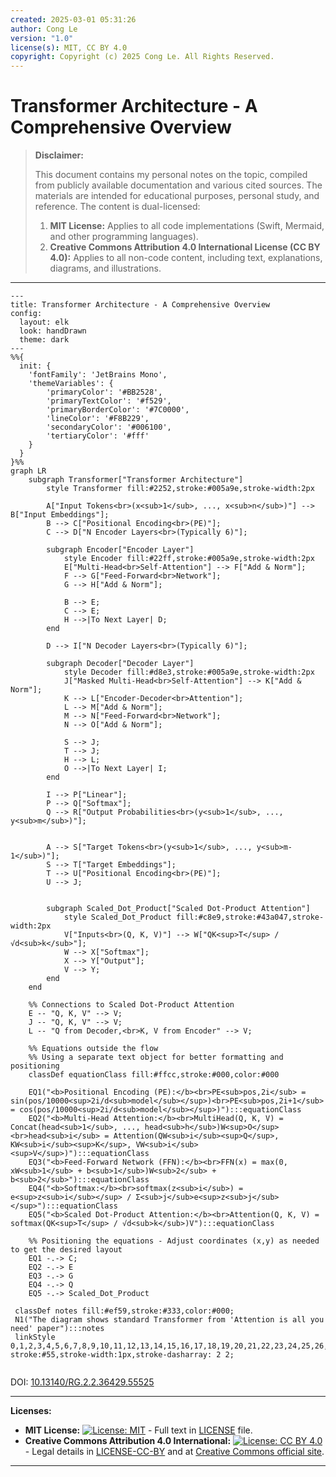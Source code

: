 ```yaml
---
created: 2025-03-01 05:31:26
author: Cong Le
version: "1.0"
license(s): MIT, CC BY 4.0
copyright: Copyright (c) 2025 Cong Le. All Rights Reserved.
---
```




# Transformer Architecture - A Comprehensive Overview
> **Disclaimer:**
>
> This document contains my personal notes on the topic,
> compiled from publicly available documentation and various cited sources.
> The materials are intended for educational purposes, personal study, and reference.
> The content is dual-licensed:
> 1. **MIT License:** Applies to all code implementations (Swift, Mermaid, and other programming languages).
> 2. **Creative Commons Attribution 4.0 International License (CC BY 4.0):** Applies to all non-code content, including text, explanations, diagrams, and illustrations.
---


```mermaid
---
title: Transformer Architecture - A Comprehensive Overview
config:
  layout: elk
  look: handDrawn
  theme: dark
---
%%{
  init: {
    'fontFamily': 'JetBrains Mono',
    'themeVariables': {
        'primaryColor': '#BB2528',
        'primaryTextColor': '#f529',
        'primaryBorderColor': '#7C0000',
        'lineColor': '#F8B229',
        'secondaryColor': '#006100',
        'tertiaryColor': '#fff'
    }
  }
}%%
graph LR
    subgraph Transformer["Transformer Architecture"]
        style Transformer fill:#2252,stroke:#005a9e,stroke-width:2px

        A["Input Tokens<br>(x<sub>1</sub>, ..., x<sub>n</sub>)"] --> B["Input Embeddings"];
        B --> C["Positional Encoding<br>(PE)"];
        C --> D["N Encoder Layers<br>(Typically 6)"];

        subgraph Encoder["Encoder Layer"]
            style Encoder fill:#22ff,stroke:#005a9e,stroke-width:2px
            E["Multi-Head<br>Self-Attention"] --> F["Add & Norm"];
            F --> G["Feed-Forward<br>Network"];
            G --> H["Add & Norm"];

            B --> E;
            C --> E;
            H -->|To Next Layer| D;
        end

        D --> I["N Decoder Layers<br>(Typically 6)"];

        subgraph Decoder["Decoder Layer"]
            style Decoder fill:#d8e3,stroke:#005a9e,stroke-width:2px
            J["Masked Multi-Head<br>Self-Attention"] --> K["Add & Norm"];
            K --> L["Encoder-Decoder<br>Attention"];
            L --> M["Add & Norm"];
            M --> N["Feed-Forward<br>Network"];
            N --> O["Add & Norm"];

            S --> J;
            T --> J;
            H --> L; 
            O -->|To Next Layer| I;
        end

        I --> P["Linear"];
        P --> Q["Softmax"];
        Q --> R["Output Probabilities<br>(y<sub>1</sub>, ..., y<sub>m</sub>)"];


        A --> S["Target Tokens<br>(y<sub>1</sub>, ..., y<sub>m-1</sub>)"];
        S --> T["Target Embeddings"];
        T --> U["Positional Encoding<br>(PE)"];
        U --> J;

      
        subgraph Scaled_Dot_Product["Scaled Dot-Product Attention"]
            style Scaled_Dot_Product fill:#c8e9,stroke:#43a047,stroke-width:2px
            V["Inputs<br>(Q, K, V)"] --> W["QK<sup>T</sup> / √d<sub>k</sub>"];
            W --> X["Softmax"];
            X --> Y["Output"];
            V --> Y;
        end
    end

    %% Connections to Scaled Dot-Product Attention
    E -- "Q, K, V" --> V;
    J -- "Q, K, V" --> V;
    L -- "Q from Decoder,<br>K, V from Encoder" --> V;

    %% Equations outside the flow
    %% Using a separate text object for better formatting and positioning
    classDef equationClass fill:#ffcc,stroke:#000,color:#000
    
    EQ1("<b>Positional Encoding (PE):</b><br>PE<sub>pos,2i</sub> = sin(pos/10000<sup>2i/d<sub>model</sub></sup>)<br>PE<sub>pos,2i+1</sub> = cos(pos/10000<sup>2i/d<sub>model</sub></sup>)"):::equationClass
    EQ2("<b>Multi-Head Attention:</b><br>MultiHead(Q, K, V) = Concat(head<sub>1</sub>, ..., head<sub>h</sub>)W<sup>O</sup><br>head<sub>i</sub> = Attention(QW<sub>i</sub><sup>Q</sup>, KW<sub>i</sub><sup>K</sup>, VW<sub>i</sub><sup>V</sup>)"):::equationClass
    EQ3("<b>Feed-Forward Network (FFN):</b><br>FFN(x) = max(0, xW<sub>1</sub> + b<sub>1</sub>)W<sub>2</sub> + b<sub>2</sub>"):::equationClass
    EQ4("<b>Softmax:</b><br>softmax(z<sub>i</sub>) = e<sup>z<sub>i</sub></sup> / Σ<sub>j</sub>e<sup>z<sub>j</sub></sup>"):::equationClass
    EQ5("<b>Scaled Dot-Product Attention:</b><br>Attention(Q, K, V) = softmax(QK<sup>T</sup> / √d<sub>k</sub>)V"):::equationClass

    %% Positioning the equations - Adjust coordinates (x,y) as needed to get the desired layout
    EQ1 -.-> C;
    EQ2 -.-> E
    EQ3 -.-> G
    EQ4 -.-> Q
    EQ5 -.-> Scaled_Dot_Product

 classDef notes fill:#ef59,stroke:#333,color:#000;
 N1("The diagram shows standard Transformer from 'Attention is all you need' paper"):::notes
 linkStyle 0,1,2,3,4,5,6,7,8,9,10,11,12,13,14,15,16,17,18,19,20,21,22,23,24,25,26,27,28,29,30,31,32,33,34,35,36,37 stroke:#55,stroke-width:1px,stroke-dasharray: 2 2;
 
```

DOI: [10.13140/RG.2.2.36429.55525](http://dx.doi.org/10.13140/RG.2.2.36429.55525)


---
**Licenses:**

- **MIT License:**  [![License: MIT](https://img.shields.io/badge/License-MIT-yellow.svg)](LICENSE) - Full text in [LICENSE](LICENSE) file.
- **Creative Commons Attribution 4.0 International:** [![License: CC BY 4.0](https://licensebuttons.net/l/by/4.0/88x31.png)](LICENSE-CC-BY) - Legal details in [LICENSE-CC-BY](LICENSE-CC-BY) and at [Creative Commons official site](http://creativecommons.org/licenses/by/4.0/).

---